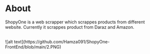 # About
ShopyOne is a web scrapper which scrappes products from different website. Currently it scrappes product from Daraz and Amazon.

<br/>
![alt text](https://github.com/Hamza091/ShopyOne-FrontEnd/blob/main/2.PNG)
